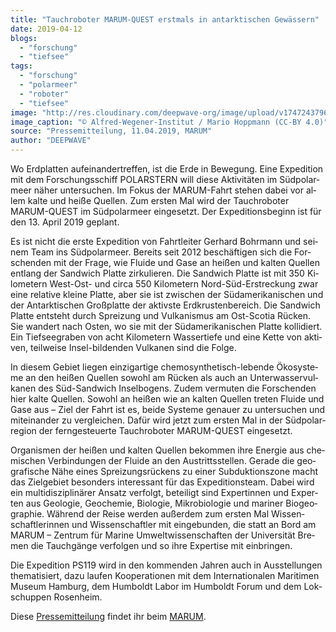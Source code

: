 ```yaml
---
title: "Tauch­ro­bo­ter MARUM-QUEST erst­mals in ant­ark­ti­schen Ge­wäs­sern"
date: 2019-04-12
blogs: 
  - "forschung"
  - "tiefsee"
tags: 
  - "forschung"
  - "polarmeer"
  - "roboter"
  - "tiefsee"
image: "http://res.cloudinary.com/deepwave-org/image/upload/v1747243796/deepwave.org/Polarstern_awi_Mario_Hoppmann_Arktis-scaled.jpg"
image_caption: "© Alfred-Wegener-Institut / Mario Hoppmann (CC-BY 4.0)"
source: "Pressemitteilung, 11.04.2019, MARUM"
author: "DEEPWAVE"
---
```


Wo Erd­plat­ten auf­ein­an­der­tref­fen, ist die Erde in Be­we­gung. Eine Ex­pe­di­ti­on mit dem For­schungs­schiff PO­LAR­STERN will die­se Ak­ti­vi­tä­ten im Süd­po­lar­meer nä­her un­ter­su­chen. Im Fo­kus der MARUM-Fahrt ste­hen da­bei vor al­lem kal­te und hei­ße Quel­len. Zum ers­ten Mal wird der Tauch­ro­bo­ter MARUM-QUEST im Süd­po­lar­meer ein­ge­setzt. Der Ex­pe­di­ti­ons­be­ginn ist für den 13. April 2019 ge­plant.

Es ist nicht die ers­te Ex­pe­di­ti­on von Fahrt­lei­ter Ger­hard Bohr­mann und sei­nem Team ins Süd­po­lar­meer. Be­reits seit 2012 be­schäf­ti­gen sich die For­schen­den mit der Fra­ge, wie Flui­de und Gase an hei­ßen und kal­ten Quel­len ent­lang der Sand­wich Plat­te zir­ku­lie­ren. Die Sand­wich Plat­te ist mit 350 Ki­lo­me­tern West-Ost- und cir­ca 550 Ki­lo­me­tern Nord-Süd-Er­stre­ckung zwar eine re­la­ti­ve klei­ne Plat­te, aber sie ist zwi­schen der Süd­ame­ri­ka­ni­schen und der Ant­ark­ti­schen Groß­plat­te der ak­tivs­te Erd­krus­ten­be­reich. Die Sand­wich Plat­te ent­steht durch Sprei­zung und Vul­ka­nis­mus am Ost-Sco­tia Rü­cken. Sie wan­dert nach Os­ten, wo sie mit der Süd­ame­ri­ka­ni­schen Plat­te kol­li­diert. Ein Tief­see­gra­ben von acht Ki­lo­me­tern Was­ser­tie­fe und eine Ket­te von ak­ti­ven, teil­wei­se In­sel-bil­den­den Vul­ka­nen sind die Fol­ge.

In die­sem Ge­biet lie­gen ein­zig­ar­ti­ge che­mo­syn­the­tisch-le­ben­de Öko­sys­te­me an den hei­ßen Quel­len so­wohl am Rü­cken als auch an Un­ter­was­ser­vul­ka­nen des Süd-Sand­wich In­sel­bo­gens. Zu­dem ver­mu­ten die For­schen­den hier kal­te Quel­len. So­wohl an hei­ßen wie an kal­ten Quel­len tre­ten Flui­de und Gase aus – Ziel der Fahrt ist es, bei­de Sys­te­me ge­nau­er zu un­ter­su­chen und mit­ein­an­der zu ver­glei­chen. Da­für wird jetzt zum ers­ten Mal in der Süd­po­lar­re­gi­on der fern­ge­steu­er­te Tauch­ro­bo­ter MARUM-QUEST ein­ge­setzt.

Or­ga­nis­men der hei­ßen und kal­ten Quel­len be­kom­men ihre En­er­gie aus che­mi­schen Ver­bin­dun­gen der Flui­de an den Aus­tritts­stel­len. Ge­ra­de die geo­gra­fi­sche Nähe ei­nes Sprei­zungs­rü­ckens zu ei­ner Sub­duk­ti­ons­zo­ne macht das Ziel­ge­biet be­son­ders in­ter­es­sant für das Ex­pe­di­ti­ons­team. Da­bei wird ein mul­ti­dis­zi­pli­nä­rer An­satz ver­folgt, be­tei­ligt sind Ex­per­tin­nen und Ex­per­ten aus Geo­lo­gie, Geo­che­mie, Bio­lo­gie, Mi­kro­bio­lo­gie und ma­ri­ner Bio­geo­gra­phie. Wäh­rend der Rei­se wer­den au­ßer­dem zum ers­ten Mal Wis­sen­schaft­le­rin­nen und Wis­sen­schaft­ler mit ein­ge­bun­den, die statt an Bord am MARUM – Zen­trum für Ma­ri­ne Um­welt­wis­sen­schaf­ten der Uni­ver­si­tät Bre­men die Tauch­gän­ge ver­fol­gen und so ihre Ex­per­ti­se mit ein­brin­gen.

Die Ex­pe­di­ti­on PS119 wird in den kom­men­den Jah­ren auch in Aus­stel­lun­gen the­ma­ti­siert, dazu lau­fen Ko­ope­ra­tio­nen mit dem In­ter­na­tio­na­len Ma­ri­ti­men Mu­se­um Ham­burg, dem Hum­boldt La­bor im Hum­boldt Fo­rum und dem Lok­schup­pen Ro­sen­heim.

Diese [Pressemitteilung](https://www.marum.de/Entdecken/PS-119.html) findet ihr beim [MARUM](https://www.marum.de/index.html).

